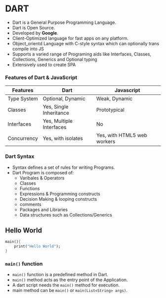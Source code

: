 # DART

* Dart is a General Purpose Programming Language.
* Dart is Open Source.
* Developed by __Google__.
* Client-Optimized language for fast apps on any platform.
* Object_orientd Language with C-style syntax which can optionally trans compile into JS
* Supports a varied range of Programing aids like Interfaces, Classes, Collections, Generics and Optional typing
* Extensively used to create SPA
 
 ### Features of Dart & JavaScript
 Features | Dart | Javascript
 -------- | ---- | ----------
 Type System | Optional, Dynamic | Weak, Dynamic
 Classes | Yes, Single Inheritance | Prototypical
 Interfaces | Yes, Multiple Interfaces | No
 Concurrency | Yes, with isolates | Yes, with HTML5 web workers

 ### Dart Syntax
 * Syntax defines a set of rules for writing Programs.
 * Dart Program is composed of:
    * Varibales & Operators
    * Classes
    * Functions
    * Expressions & Programming constructs
    * Decision Making & looping constructs
    * comments
    * Packages and Libraries
    * Data structures such as Collections/Generics

## Hello World
```dart
main(){
    print("Hello World");
}
```
### `main()` function
* `main()` function is a predefined method in Dart.
* `main()` method acts as the entry point of the Application.
* A dart script needs the `main()` method for execution.
* main method can be `main()` or `main(List<String> args)`.
